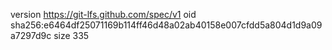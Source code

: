 version https://git-lfs.github.com/spec/v1
oid sha256:e6464df25071169b114ff46d48a02ab40158e007cfdd5a804d1d9a09a7297d9c
size 335
